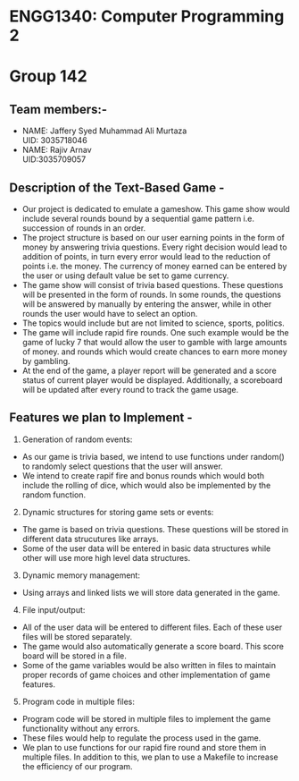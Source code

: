 # ENGG1340: Computer Programming 2                                                 
# Group 142

## Team members:-
* NAME: Jaffery Syed Muhammad Ali Murtaza   
  UID: 3035718046
* NAME: Rajiv Arnav   
  UID:3035709057

## Description of the Text-Based Game -

* Our project is dedicated to emulate a gameshow. This game show would include several rounds bound by a sequential game pattern i.e. succession of rounds in an order.
* The project structure is based on our user earning points in the form of money by answering trivia questions. 
  Every right decision would lead to addition of points, in turn every error would lead to the reduction of points i.e. the money. 
  The currency of money earned can be entered by the user or using default value be set to game currency.
* The game show will consist of trivia based questions. These questions will be presented in the form of rounds. 
  In some rounds, the questions will be answered by manually by entering the answer, while in other rounds the user would have to select    an option.
* The topics would include but are not limited to science, sports, politics. 
* The game will include rapid fire rounds. One such example would be the game of lucky 7 that would allow the user to gamble with large   amounts of money.
  and rounds which would create chances to earn more money by gambling.
* At the end of the game, a player report will be generated and a score status of current player would be displayed.
  Additionally, a scoreboard will be updated after every round to track the game usage.

## Features we plan to Implement -

1. Generation of random events:
 * As our game is trivia based, we intend to use functions under random() to randomly select questions that the user will answer.
 * We intend to create rapif fire and bonus rounds which would both include the rolling of dice, which would also be implemented by the random function.

2. Dynamic structures for storing game sets or events:
 * The game is based on trivia questions. These questions will be stored in different data strucutures like arrays.
 * Some of the user data will be entered in basic data structures while other will use more high level data structures.

3. Dynamic memory management:
 * Using arrays and linked lists we will store data generated in the game.

4. File input/output:
 * All of the user data will be entered to different files. Each of these user files will be stored separately.
 * The game would also automatically generate a score board. This score board will be stored in a file.
 * Some of the game variables would be also written in files to maintain proper records of game choices and other implementation of game features.

5. Program code in multiple files:
 * Program code will be stored in multiple files to implement the game functionality without any errors.
 * These files would help to regulate the process used in the game.
 * We plan to use functions for our rapid fire round and store them in multiple files. In addition to this, we plan to use a Makefile to increase the efficiency of our program. 
